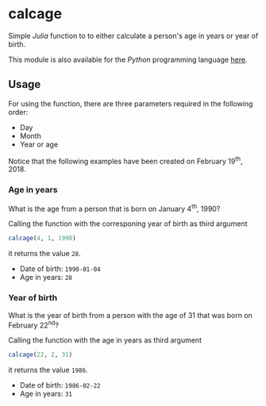 # calcage

Simple *Julia* function to to either calculate a person's age in years or year of birth.

This module is also available for the *Python* programming language [here](https://github.com/urbanware-org/snippets/tree/master/python/calcage).

## Usage

For using the function, there are three parameters required in the following order:

*   Day
*   Month
*   Year or age

Notice that the following examples have been created on February 19<sup>th</sup>, 2018.

### Age in years

What is the age from a person that is born on January 4<sup>th</sup>, 1990?

Calling the function with the corresponing year of birth as third argument

```julia
calcage(4, 1, 1990)
```

it returns the value `28`.

*   Date of birth: `1990-01-04`
*   Age in years: `28`

### Year of birth

What is the year of birth from a person with the age of 31 that was born on February 22<sup>nd</sup>?

Calling the function with the age in years as third argument

```julia
calcage(22, 2, 31)
```

it returns the value `1986`.

*   Date of birth: `1986-02-22`
*   Age in years: `31`

